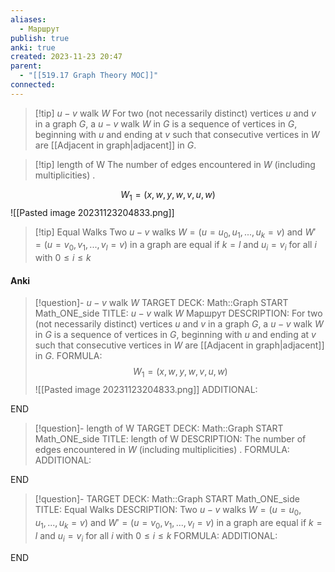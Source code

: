 ```yaml
---
aliases:
  - Маршрут
publish: true
anki: true
created: 2023-11-23 20:47
parent:
  - "[[519.17 Graph Theory MOC]]"
connected:
---
```


> [!tip] $u − v$ walk $W$ 
For two (not necessarily distinct) vertices $u$ and $v$ in a graph $G$, a $u − v$ walk $W$ in $G$ is a sequence of vertices in $G$, beginning with $u$ and ending at $v$ such that consecutive vertices in $W$ are [[Adjacent in graph|adjacent]] in $G$.

> [!tip] length of W
The number of edges encountered in $W$ (including multiplicities)  .

$$W_1 = (x,w,y,w,v,u,w)$$
![[Pasted image 20231123204833.png]]

> [!tip] Equal Walks
Two $u−v$ walks $W =(u=u_0,u_1,...,u_k =v)$ and $W′ =(u=v_0,v_1,...,v_l = v)$  in a graph are equal if $k=l$ and $u_i =v_i$ for all $i$ with $0≤i≤k$


#### Anki
> [!question]- $u − v$ walk $W$
TARGET DECK: Math::Graph
START
Math_ONE_side
TITLE:  $u − v$ walk $W$
Маршрут
DESCRIPTION: For two (not necessarily distinct) vertices $u$ and $v$ in a graph $G$, a $u − v$ walk $W$ in $G$ is a sequence of vertices in $G$, beginning with $u$ and ending at $v$ such that consecutive vertices in $W$ are [[Adjacent in graph|adjacent]] in $G$.
FORMULA: $$W_1 = (x,w,y,w,v,u,w)$$
![[Pasted image 20231123204833.png]]
ADDITIONAL:
<!--ID: 1705600533271-->
END

> [!question]- length of W
TARGET DECK: Math::Graph
START
Math_ONE_side
TITLE:  length of W
DESCRIPTION: The number of edges encountered in $W$ (including multiplicities)  .
FORMULA: 
ADDITIONAL:
<!--ID: 1705600533278-->
END

> [!question]-
TARGET DECK: Math::Graph
START
Math_ONE_side
TITLE: Equal Walks
DESCRIPTION: Two $u−v$ walks $W =(u=u_0,u_1,...,u_k =v)$ and $W′ =(u=v_0,v_1,...,v_l = v)$  in a graph are equal if $k=l$ and $u_i =v_i$ for all $i$ with $0≤i≤k$
FORMULA: 
ADDITIONAL:
<!--ID: 1705600533281-->
END







